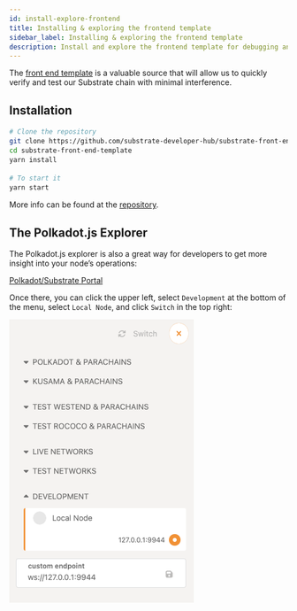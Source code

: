 ```yaml
---
id: install-explore-frontend
title: Installing & exploring the frontend template
sidebar_label: Installing & exploring the frontend template
description: Install and explore the frontend template for debugging and developing your pallet.
---
```


The [front end template](https://github.com/substrate-developer-hub/substrate-front-end-template) is a valuable source that will allow us to quickly verify and test our Substrate chain with minimal interference.  

## Installation

```bash
# Clone the repository
git clone https://github.com/substrate-developer-hub/substrate-front-end-template.git
cd substrate-front-end-template
yarn install

# To start it
yarn start
```

More info can be found at the [repository](https://github.com/substrate-developer-hub/substrate-front-end-template).

## The Polkadot.js Explorer

The Polkadot.js explorer is also a great way for developers to get more insight into your node’s operations:

[Polkadot/Substrate Portal](https://polkadot.js.org/apps/#/explorer)

Once there, you can click the upper left, select `Development` at the bottom of the menu, select `Local Node`, and click `Switch` in the top right:

![Polkadot JS Switch](../assets/polkadot_js_switch.png)

